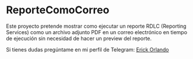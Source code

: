 # ReporteComoCorreo
Este proyecto pretende mostrar como ejecutar un reporte RDLC (Reporting Services)
como un archivo adjunto PDF en un correo electrónico en tiempo de ejecución
sin necesidad de hacer un preview del reporte.

Si tienes dudas pregúntame en mi perfil de Telegram: [Erick Orlando](http://t.me/erickorlando)
